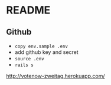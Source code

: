 # README

## Github

- `copy env.sample .env`
- add github key and secret
- `source .env`
- `rails s`

http://votenow-zweitag.herokuapp.com/
